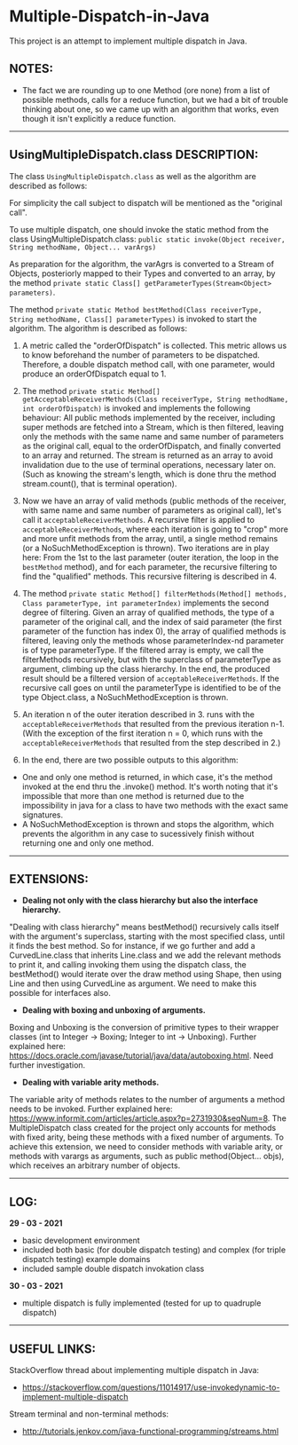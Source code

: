 # Multiple-Dispatch-in-Java

This project is an attempt to implement multiple dispatch in Java.

## NOTES:

- The fact we are rounding up to one Method (ore none) from a list of possible methods, calls for a reduce function, but we had a bit of trouble thinking about one, so we came up with an algorithm that works, even though it isn't explicitly a reduce function. 

---
## UsingMultipleDispatch.class DESCRIPTION:

The class `UsingMultipleDispatch.class` as well as the algorithm are described as follows:

   For simplicity the call subject to dispatch will be mentioned as the "original call".

   To use multiple dispatch, one should invoke the static method from the class UsingMultipleDispatch.class: `public static invoke(Object receiver, String methodName, Object... varArgs)`

   As preparation for the algorithm, the varAgrs is converted to a Stream of Objects, posteriorly mapped to their Types and converted to an array, by the method `private static Class[] getParameterTypes(Stream<Object> parameters)`.

   The method `private static Method bestMethod(Class receiverType, String methodName, Class[] parameterTypes)` is invoked to start the algorithm. The algorithm is described as follows:

   1. A metric called the "orderOfDispatch" is collected. This metric allows us to know beforehand the number of parameters to be dispatched. Therefore, a double dispatch method call, with one parameter, would produce an orderOfDispatch equal to 1.

   2. The method `private static Method[] getAcceptableReceiverMethods(Class receiverType, String methodName, int orderOfDispatch)` is invoked and implements the following behaviour: All public methods implemented by the receiver, including super methods are fetched into a Stream, which is then filtered, leaving only the methods with the same name and same number of parameters as the original call, equal to the orderOfDispatch, and finally converted to an array and returned. The stream is returned as an array to avoid invalidation due to the use of terminal operations, necessary later on. (Such as knowing the stream's length, which is done thru the method stream.count(), that is terminal operation).

   3. Now we have an array of valid methods (public methods of the receiver, with same name and same number of parameters as original call), let's call it `acceptableReceiverMethods`. A recursive filter is applied to `acceptableReceiverMethods`, where each iteration is going to "crop" more and more unfit methods from the array, until, a single method remains (or a NoSuchMethodException is thrown). Two iterations are in play here: From the 1st to the last parameter (outer iteration, the loop in the `bestMethod` method), and for each parameter, the recursive filtering to find the "qualified" methods. This recursive filtering is described in 4.

   4. The method `private static Method[] filterMethods(Method[] methods, Class parameterType, int parameterIndex)` implements the second degree of filtering. Given an array of qualified methods, the type of a parameter of the original call, and the index of said parameter (the first parameter of the function has index 0), the array of qualified methods is filtered, leaving only the methods whose parameterIndex-nd parameter is of type parameterType. If the filtered array is empty, we call the filterMethods recursively, but with the superclass of parameterType as argument, climbing up the class hierarchy. In the end, the produced result should be a filtered version of `acceptableReceiverMethods`. If the recursive call goes on until the parameterType is identified to be of the type Object.class, a NoSuchMethodException is thrown.

   5. An iteration n of the outer iteration described in 3. runs with the `acceptableReceiverMethods` that resulted from the previous iteration n-1. (With the exception of the first iteration n = 0, which runs with the `acceptableReceiverMethods` that resulted from the step described in 2.)

   6. In the end, there are two possible outputs to this algorithm:
   - One and only one method is returned, in which case, it's the method invoked at the end thru the .invoke() method. It's worth noting that it's impossible that more than one method is returned due to the impossibility in java for a class to have two methods with the exact same signatures.
   - A NoSuchMethodException is thrown and stops the algorithm, which prevents the algorithm in any case to sucessively finish without returning one and only one method.  


---
## EXTENSIONS:
- **Dealing not only with the class hierarchy but also the interface hierarchy.**

"Dealing with class hierarchy" means bestMethod() recursively calls itself with the argument's superclass, starting with the most specified class, until it finds the best method. So for instance, if we go further and add a CurvedLine.class that inherits Line.class and we add the relevant methods to print it, and calling invoking them using the dispatch class, the bestMethod() would iterate over the draw method using Shape, then using Line and then using CurvedLine as argument. We need to make this possible for interfaces also. 

- **Dealing with boxing and unboxing of arguments.**

Boxing and Unboxing is the conversion of primitive types to their wrapper classes (int to Integer -> Boxing; Integer to int -> Unboxing). Further explained here: https://docs.oracle.com/javase/tutorial/java/data/autoboxing.html. Need further investigation. 

- **Dealing with variable arity methods.** 

The variable arity of methods relates to the number of arguments a method needs to be invoked. Further explained here: https://www.informit.com/articles/article.aspx?p=2731930&seqNum=8. The MultipleDispatch class created for the project only accounts for methods with fixed arity, being these methods with a fixed number of arguments. To achieve this extension, we need to consider methods with variable arity, or methods with varargs as arguments, such as public method(Object... objs), which receives an arbitrary number of objects.

---
## LOG:

**29 - 03 - 2021**
- basic development environment
- included both basic (for double dispatch testing) and complex (for triple dispatch testing) example domains
- included sample double dispatch invokation class

**30 - 03 - 2021**
- multiple dispatch is fully implemented (tested for up to quadruple dispatch)

---
## USEFUL LINKS:


StackOverflow thread about implementing multiple dispatch in Java:
- https://stackoverflow.com/questions/11014917/use-invokedynamic-to-implement-multiple-dispatch

Stream terminal and non-terminal methods:
- http://tutorials.jenkov.com/java-functional-programming/streams.html 